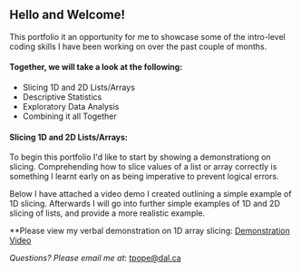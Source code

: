 ## Hello and Welcome!
This portfolio it an opportunity for me to showcase some of the intro-level coding skills I have been working on over the past couple of months. 

#### Together, we will take a look at the following:
- Slicing 1D and 2D Lists/Arrays
- Descriptive Statistics
- Exploratory Data Analysis
- Combining it all Together

#### Slicing 1D and 2D Lists/Arrays:
To begin this portfolio I'd like to start by showing a demonstrationg on slicing. Comprehending how to slice values of a list or array correctly is something I learnt early on as being imperative to prevent logical errors. 

Below I have attached a video demo I created outlining a simple example of 1D slicing. Afterwards I will go into further simple examples of 1D and 2D slicing of lists, and provide a more realistic example. 

**Please view my verbal demonstration on 1D array slicing: [Demonstration Video](https://web.microsoftstream.com/video/74a2f817-cb5b-4a93-a108-637a08793719)

_Questions? Please email me at_: [tpope@dal.ca](mailto:th781530@dal.ca)
